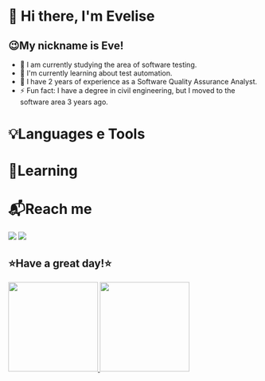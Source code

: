 # 👋 Hi there, I'm Evelise
## 😉My nickname is Eve!


- 🔭 I am currently studying the area of ​​software testing.
- 🌱 I'm currently learning about test automation.
- ​👔​ I have 2 years of experience as a Software Quality Assurance Analyst.
- ⚡ Fun fact: I have a degree in civil engineering, but I moved to the software area 3 years ago.

# 💡​Languages e Tools
<div>

</div>

# 🏁​Learning


# 📬​Reach me
<div>
<a href="https://instagram.com/everiveros" target="_blank"><img loading="lazy" src="https://img.shields.io/badge/-Instagram-%23E4405F?style=for-the-badge&logo=instagram&logoColor=white" target="_blank"></a>
<a href="https://www.linkedin.com/in/evelise-riveros-ortega-7ab1a3b0" target="_blank"><img loading="lazy" src="https://img.shields.io/badge/-LinkedIn-%230077B5?style=for-the-badge&logo=linkedin&logoColor=white" target="_blank"></a>   
</div>

## ⭐Have a great day!⭐

<div>
<a href="https://github.com/seu-usuário-aqui">
<img loading="lazy" height="180em" src="https://github-readme-stats.vercel.app/api/top-langs/?username=seu-usuário-aqui&layout=compact&langs_count=7&theme=dracula"/>
<img loading="lazy" height="180em" src="https://github-readme-stats.vercel.app/api?username=seu-usuário-aqui&show_icons=true&theme=dracula&include_all_commits=true&count_private=true"/>
</div>
          
          
          
          
          

    

